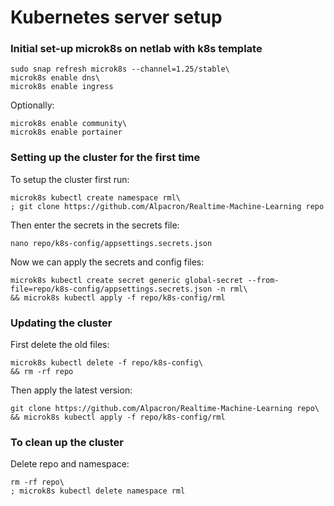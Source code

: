 # Kubernetes server setup

### Initial set-up microk8s on netlab with k8s template
```commandline
sudo snap refresh microk8s --channel=1.25/stable\
microk8s enable dns\
microk8s enable ingress
```

Optionally:
```commandline
microk8s enable community\
microk8s enable portainer
```

### Setting up the cluster for the first time
To setup the cluster first run:
```commandline
microk8s kubectl create namespace rml\
; git clone https://github.com/Alpacron/Realtime-Machine-Learning repo
```

Then enter the secrets in the secrets file:
```commandline
nano repo/k8s-config/appsettings.secrets.json
```

Now we can apply the secrets and config files:
```commandline
microk8s kubectl create secret generic global-secret --from-file=repo/k8s-config/appsettings.secrets.json -n rml\
&& microk8s kubectl apply -f repo/k8s-config/rml
```

### Updating the cluster
First delete the old files:
```commandline
microk8s kubectl delete -f repo/k8s-config\
&& rm -rf repo
```

Then apply the latest version:
```commandline
git clone https://github.com/Alpacron/Realtime-Machine-Learning repo\
&& microk8s kubectl apply -f repo/k8s-config/rml
```

### To clean up the cluster
Delete repo and namespace:
```commandline
rm -rf repo\
; microk8s kubectl delete namespace rml
```